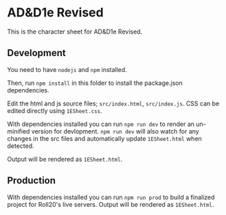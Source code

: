 # AD&D1e Revised

This is the character sheet for AD&D1e Revised.

## Development

You need to have `nodejs` and `npm` installed.

Then, run `npm install` in this folder to install the package.json dependencies.

Edit the html and js source files; `src/index.html`, `src/index.js`. CSS can be edited directly using `1ESheet.css`.

With dependencies installed you can run `npm run dev` to render an un-minified version for devlopment. `npm run dev` will also watch for any changes in the src files and automatically update `1ESheet.html` when detected.

Output will be rendered as `1ESheet.html`.

## Production

With dependencies installed you can run `npm run prod` to build a finalized project for Roll20's live servers.
Output will be rendered as `1ESheet.html`.